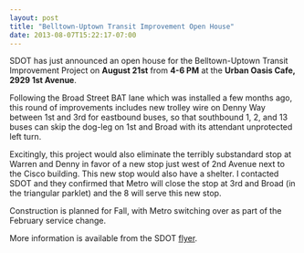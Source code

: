 ```yaml
---
layout: post
title: "Belltown-Uptown Transit Improvement Open House"
date: 2013-08-07T15:22:17-07:00
---
```


SDOT has just announced an open house for the Belltown-Uptown Transit Improvement Project on **August 21st** from **4-6 PM** at the **Urban Oasis Cafe, 2929 1st Avenue**.

Following the Broad Street BAT lane which was installed a few months ago, this round of improvements includes new trolley wire on Denny Way between 1st and 3rd for eastbound buses, so that southbound 1, 2, and 13 buses can skip the dog-leg on 1st and Broad with its attendant unprotected left turn.

Excitingly, this project would also eliminate the terribly substandard stop at Warren and Denny in favor of a new stop just west of 2nd Avenue next to the Cisco building. This new stop would also have a shelter. I contacted SDOT and they confirmed that Metro will close the stop at 3rd and Broad (in the triangular parklet) and the 8 will serve this new stop.

Construction is planned for Fall, with Metro switching over as part of the February service change.

More information is available from the SDOT [flyer](//angrytransitnerd.com/documents/BelltownTrolleyImprovements.pdf).